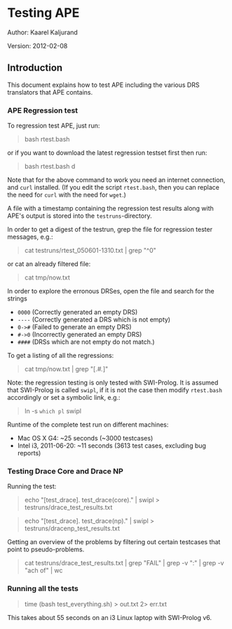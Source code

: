 Testing APE
===========

Author: Kaarel Kaljurand

Version: 2012-02-08

Introduction
------------

This document explains how to test APE including the various DRS translators
that APE contains.


### APE Regression test

To regression test APE, just run:

> bash rtest.bash

or if you want to download the latest regression testset first
then run:

> bash rtest.bash d

Note that for the above command to work you need an internet connection,
and `curl` installed. (If you edit the script `rtest.bash`, then you can
replace the need for `curl` with the need for `wget`.)

A file with a timestamp containing the regression test results
along with APE's output is stored into the `testruns`-directory.

In order to get a digest of the testrun, grep the file
for regression tester messages, e.g.:

> cat testruns/rtest_050601-1310.txt | grep "^0"

or cat an already filtered file:

> cat tmp/now.txt

In order to explore the erronous DRSes, open the file and search
for the strings

  - `0000` (Correctly generated an empty DRS)
  - `----` (Correctly generated a DRS which is not empty)
  - `0->#` (Failed to generate an empty DRS)
  - `#->0` (Incorrectly generated an empty DRS)
  - `####` (DRSs which are not empty do not match.)

To get a listing of all the regressions:

> cat tmp/now.txt | grep "\[.*#.*\]"

Note: the regression testing is only tested with SWI-Prolog.
It is assumed that SWI-Prolog is called `swipl`,
if it is not the case then modify `rtest.bash` accordingly
or set a symbolic link, e.g.:

> ln -s `which pl` swipl

Runtime of the complete test run on different machines:

  - Mac OS X G4: ~25 seconds (~3000 testcases)
  - Intel i3, 2011-06-20: ~11 seconds (3613 test cases, excluding bug reports)


### Testing Drace Core and Drace NP

Running the test:

> echo "[test_drace]. test_drace(core)." | swipl > testruns/drace_test_results.txt

> echo "[test_drace]. test_drace(np)." | swipl > testruns/dracenp_test_results.txt

Getting an overview of the problems by filtering out certain testcases
that point to pseudo-problems.

> cat testruns/drace_test_results.txt | grep "FAIL" | grep -v ":" | grep -v "ach of" | wc


### Running all the tests

> time (bash test_everything.sh) > out.txt 2> err.txt

This takes about 55 seconds on an i3 Linux laptop with SWI-Prolog v6.
